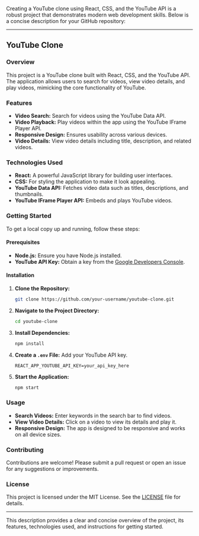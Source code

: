 
Creating a YouTube clone using React, CSS, and the YouTube API is a robust project that demonstrates modern web development skills. Below is a concise description for your GitHub repository:

---

## YouTube Clone

### Overview

This project is a YouTube clone built with React, CSS, and the YouTube API. The application allows users to search for videos, view video details, and play videos, mimicking the core functionality of YouTube.

### Features

- **Video Search:** Search for videos using the YouTube Data API.
- **Video Playback:** Play videos within the app using the YouTube IFrame Player API.
- **Responsive Design:** Ensures usability across various devices.
- **Video Details:** View video details including title, description, and related videos.

### Technologies Used

- **React:** A powerful JavaScript library for building user interfaces.
- **CSS:** For styling the application to make it look appealing.
- **YouTube Data API:** Fetches video data such as titles, descriptions, and thumbnails.
- **YouTube IFrame Player API:** Embeds and plays YouTube videos.

### Getting Started

To get a local copy up and running, follow these steps:

#### Prerequisites

- **Node.js:** Ensure you have Node.js installed.
- **YouTube API Key:** Obtain a key from the [Google Developers Console](https://console.developers.google.com/).

#### Installation

1. **Clone the Repository:**
   ```bash
   git clone https://github.com/your-username/youtube-clone.git
   ```
2. **Navigate to the Project Directory:**
   ```bash
   cd youtube-clone
   ```
3. **Install Dependencies:**
   ```bash
   npm install
   ```
4. **Create a `.env` File:** Add your YouTube API key.
   ```env
   REACT_APP_YOUTUBE_API_KEY=your_api_key_here
   ```
5. **Start the Application:**
   ```bash
   npm start
   ```

### Usage

- **Search Videos:** Enter keywords in the search bar to find videos.
- **View Video Details:** Click on a video to view its details and play it.
- **Responsive Design:** The app is designed to be responsive and works on all device sizes.

### Contributing

Contributions are welcome! Please submit a pull request or open an issue for any suggestions or improvements.

### License

This project is licensed under the MIT License. See the [LICENSE](LICENSE) file for details.

---

This description provides a clear and concise overview of the project, its features, technologies used, and instructions for getting started.
